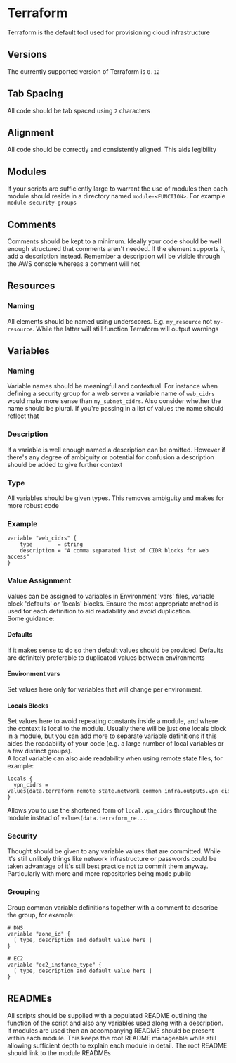 # Terraform

Terraform is the default tool used for provisioning cloud infrastructure

## Versions
The currently supported version of Terraform is `0.12`

## Tab Spacing

All code should be tab spaced using `2` characters

## Alignment

All code should be correctly and consistently aligned. This aids legibility

## Modules

If your scripts are sufficiently large to warrant the use of modules then each module should reside in a directory named `module-<FUNCTION>`. For example `module-security-groups`

## Comments

Comments should be kept to a minimum. Ideally your code should be well enough structured that comments aren't needed. If the element supports it, add a description instead. Remember a description will be visible through the AWS console whereas a comment will not

## Resources

### Naming

All elements should be named using underscores. E.g. `my_resource` not `my-resource`. While the latter will still function Terraform will output warnings

## Variables

### Naming

Variable names should be meaningful and contextual. For instance when defining a security group for a web server a variable name of `web_cidrs` would make more sense than `my_subnet_cidrs`. Also consider whether the name should be plural. If you're passing in a list of values the name should reflect that

### Description

If a variable is well enough named a description can be omitted. However if there's any degree of ambiguity or potential for confusion a description should be added to give further context

### Type

All variables should be given types. This removes ambiguity and makes for more robust code

### Example

```
variable "web_cidrs" {
    type        = string
    description = "A comma separated list of CIDR blocks for web access"
}
```

### Value Assignment
Values can be assigned to variables in Environment 'vars' files, variable block 'defaults' or 'locals' blocks. Ensure the most appropriate method is used for each definition to aid readability and avoid duplication.  
Some guidance:
#### Defaults
If it makes sense to do so then default values should be provided. Defaults are definitely preferable to duplicated values between environments
#### Environment vars
Set values here only for variables that will change per environment.
#### Locals Blocks
Set values here to avoid repeating constants inside a module, and where the context is local to the module. Usually there will be just one locals block in a module, but you can add more to separate variable definitions if this aides the readability of your code (e.g. a large number of local variables or a few distinct groups).  
A local variable can also aide readability when using remote state files, for example:
```
locals {
  vpn_cidrs = values(data.terraform_remote_state.network_common_infra.outputs.vpn_cidrs)
}
```
Allows you to use the shortened form of `local.vpn_cidrs` throughout the module instead of `values(data.terraform_re...`.

### Security

Thought should be given to any variable values that are committed. While it's still unlikely things like network infrastructure or passwords could be taken advantage of it's still best practice not to commit them anyway. Particularly with more and more repositories being made public

### Grouping
Group common variable definitions together with a comment to describe the group, for example:
```
# DNS
variable "zone_id" {
  [ type, description and default value here ]
}

# EC2
variable "ec2_instance_type" {
  [ type, description and default value here ]
}
```

## READMEs

All scripts should be supplied with a populated README outlining the function of the script and also any variables used along with a description. If modules are used then an accompanying README should be present within each module. This keeps the root README manageable while still allowing sufficient depth to explain each module in detail. The root README should link to the module READMEs
